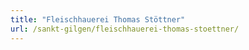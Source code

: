 ```yaml
---
title: "Fleischhauerei Thomas Stöttner"
url: /sankt-gilgen/fleischhauerei-thomas-stoettner/
---
```


